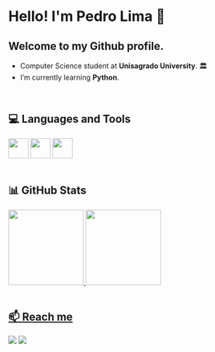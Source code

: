# Hello! I'm Pedro Lima 👋
## Welcome to my Github profile.

- Computer Science student at **Unisagrado University**. 🏛️
- I’m currently learning **Python**. 

<br>
<div>
  <h2>💻 Languages and Tools</h2>
  <img loading="lazy" width="40" height="40" src="https://cdn.jsdelivr.net/gh/devicons/devicon/icons/html5/html5-plain-wordmark.svg"/>
  <img loading="lazy" width="40" height="40" src="https://cdn.jsdelivr.net/gh/devicons/devicon/icons/css3/css3-plain-wordmark.svg"/>
  <img loading="lazy" width="40" height="40" src="https://cdn.jsdelivr.net/gh/devicons/devicon/icons/python/python-original-wordmark.svg" />

          
          
</div>

<br> 
<div> <!--2 Tabelas de estatística do perfil-->
  <h2>📊 GitHub Stats</h2>
  <a href="https://github.com/seu-usuário-aqui">
  <img loading="lazy" height="150em" src="https://github-readme-stats.vercel.app/api/top-langs/?username=Pedro1ima&layout=compact&langs_count=7&theme=dracula"/>
  <img loading="lazy" height="150em" src="https://github-readme-stats.vercel.app/api?username=Pedro1ima&show_icons=true&theme=dracula&include_all_commits=true&count_private=true"/>
</div> <br> 

<div>
  <h2>📫 Reach me</h2>
  <a style="margin" href="https://instagram.com/pedro.llma/" target="_blank"><img loading="lazy" src="https://img.shields.io/badge/-Instagram-%23E4405F?style=for-the-badge&logo=instagram&logoColor=white" target="_blank"></a>
  <a href="https://www.linkedin.com/in/pedro-faria-de-lima-432162202/" target="_blank"><img loading="lazy" src="https://img.shields.io/badge/-LinkedIn-%230077B5?style=for-the-badge&logo=linkedin&logoColor=white" target="_blank"></a>  
</div> 

